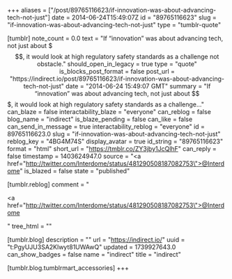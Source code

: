 +++
aliases = ["/post/89765116623/if-innovation-was-about-advancing-tech-not-just"]
date = 2014-06-24T15:49:07Z
id = "89765116623"
slug = "if-innovation-was-about-advancing-tech-not-just"
type = "tumblr-quote"

[tumblr]
note_count = 0.0
text = "If &ldquo;innovation&rdquo; was about advancing tech, not just about $$$, it would look at high regulatory safety standards as a challenge not obstacle."
should_open_in_legacy = true
type = "quote"
is_blocks_post_format = false
post_url = "https://indirect.io/post/89765116623/if-innovation-was-about-advancing-tech-not-just"
date = "2014-06-24 15:49:07 GMT"
summary = "If “innovation” was about advancing tech, not just about $$$, it would look at high regulatory safety standards as a challenge..."
can_blaze = false
interactability_blaze = "everyone"
can_reblog = false
blog_name = "indirect"
is_blaze_pending = false
can_like = false
can_send_in_message = true
interactability_reblog = "everyone"
id = 89765116623.0
slug = "if-innovation-was-about-advancing-tech-not-just"
reblog_key = "4BG4M74S"
display_avatar = true
id_string = "89765116623"
format = "html"
short_url = "https://tmblr.co/ZY3jby1JcQlhF"
can_reply = false
timestamp = 1403624947.0
source = "<a href=\"http://twitter.com/Interdome/status/481290508187082753\">@Interdome</a>"
is_blazed = false
state = "published"

[tumblr.reblog]
comment = "<p><a href=\"http://twitter.com/Interdome/status/481290508187082753\">@Interdome</a></p>"
tree_html = ""

[tumblr.blog]
description = ""
url = "https://indirect.io/"
uuid = "t:PgyUJU3SA2Klwyt81UWAwQ"
updated = 1739927643.0
can_show_badges = false
name = "indirect"
title = "indirect"

[tumblr.blog.tumblrmart_accessories]
+++
